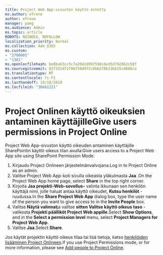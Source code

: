 ```yaml
---
title: Project Web App-sivuston käyttö estetty
ms.author: efrene
author: efrene
manager: pamg
ms.audience: Admin
ms.topic: article
ROBOTS: NOINDEX, NOFOLLOW
localization_priority: Normal
ms.collection: Adm_O365
ms.custom:
- "2700001"
- "1381"
ms.openlocfilehash: be8ba63cc5c7a2042d997598c6ed5d792862c58f
ms.sourcegitcommit: 037331d71f06750d972c0b6278b23bb15c4806ca
ms.translationtype: MT
ms.contentlocale: fi-FI
ms.lasthandoff: 10/18/2019
ms.locfileid: "36661221"
---
```

# <a name="give-users-permissions-in-project-online"></a><span data-ttu-id="e5c9e-102">Project Onlinen käyttö oikeuksien antaminen käyttäjille</span><span class="sxs-lookup"><span data-stu-id="e5c9e-102">Give users permissions in Project Online</span></span>

<span data-ttu-id="e5c9e-103">Project Web App-sivuston käyttö oikeuden antaminen käyttäjille SharePointin käyttö oikeus tilan avulla:</span><span class="sxs-lookup"><span data-stu-id="e5c9e-103">Give users access to a Project Web App site using SharePoint Permission Mode:</span></span>

1. <span data-ttu-id="e5c9e-104">Kirjaudu Project Onlineen järjestelmänvalvojana.</span><span class="sxs-lookup"><span data-stu-id="e5c9e-104">Log in to Project Online as an admin.</span></span>
2. <span data-ttu-id="e5c9e-105">Valitse Project Web App-koti sivulla oikeasta yläkulmasta **Jaa** .</span><span class="sxs-lookup"><span data-stu-id="e5c9e-105">On the Project Web App home page, select **Share** in the top right corner.</span></span>
3. <span data-ttu-id="e5c9e-106">Kirjoita **Jaa projekti-Web-sovellus-** valinta ikkunaan sen henkilön käyttäjä nimi, jolle haluat antaa käyttö oikeudet, **Kutsu henkilöt** -ruudussa.</span><span class="sxs-lookup"><span data-stu-id="e5c9e-106">In the **Share Project Web App** dialog box, type the user name of the person you want to give access to in the **Invite People** box.</span></span>
4. <span data-ttu-id="e5c9e-107">Valitse **Näytä valinnat**ja valitse **sitten Valitse käyttö oikeus taso** -valikosta **Projekti päälliköt Project Web appille**.</span><span class="sxs-lookup"><span data-stu-id="e5c9e-107">Select **Show Options**, and in the **Select a permission level** menu, select **Project Managers for Project Web App**.</span></span>
5. <span data-ttu-id="e5c9e-108">Valitse **Jaa**.</span><span class="sxs-lookup"><span data-stu-id="e5c9e-108">Select **Share**.</span></span>

<span data-ttu-id="e5c9e-109">Jos käytät projektin käyttö oikeus tilaa tai lisä tietoja, katso [henkilöiden lisääminen Project Onlineen](https://docs.microsoft.com/projectonline/step-2-add-people-to-project-online).</span><span class="sxs-lookup"><span data-stu-id="e5c9e-109">If you use Project Permissions mode, or for more information, please see [Add people to Project Online](https://docs.microsoft.com/projectonline/step-2-add-people-to-project-online).</span></span>

